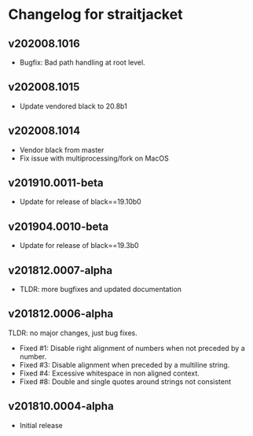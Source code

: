 # Changelog for straitjacket

## v202008.1016

- Bugfix: Bad path handling at root level.


## v202008.1015

- Update vendored black to 20.8b1


## v202008.1014

- Vendor black from master
- Fix issue with multiprocessing/fork on MacOS


## v201910.0011-beta

- Update for release of black==19.10b0


## v201904.0010-beta

- Update for release of black==19.3b0


## v201812.0007-alpha

- TLDR: more bugfixes and updated documentation


## v201812.0006-alpha

TLDR: no major changes, just bug fixes.

- Fixed #1: Disable right alignment of numbers when not preceded by a number.
- Fixed #3: Disable alignment when preceded by a multiline string.
- Fixed #4: Excessive whitespace in non aligned context.
- Fixed #8: Double and single quotes around strings not consistent


## v201810.0004-alpha

- Initial release
